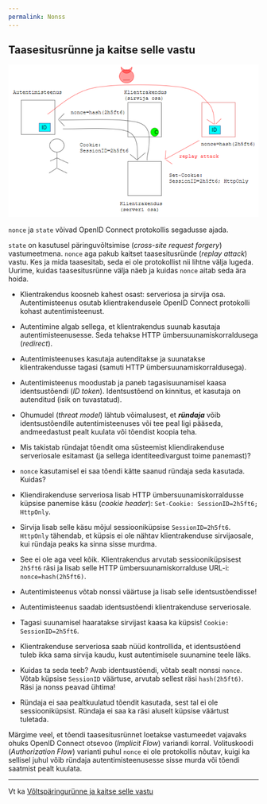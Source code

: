 ```yaml
---
permalink: Nonss
---
```


## Taasesitusrünne ja kaitse selle vastu

![](img/Nonce.PNG)

`nonce` ja `state` võivad OpenID Connect protokollis segadusse ajada.

`state` on kasutusel päringuvõltsimise (_cross-site request forgery_) vastumeetmena. `nonce` aga pakub kaitset taasesitusründe (_replay attack_) vastu. Kes ja mida taasesitab, seda ei ole protokollist nii lihtne välja lugeda. Uurime, kuidas taasesitusrünne välja näeb ja kuidas `nonce` aitab seda ära hoida.

- Klientrakendus koosneb kahest osast: serveriosa ja sirvija osa.  Autentimisteenus osutab klientrakendusele OpenID Connect protokolli kohast autentimisteenust.

- Autentimine algab sellega, et klientrakendus suunab kasutaja autentimisteenusesse. Seda tehakse HTTP ümbersuunamiskorraldusega (_redirect_).

- Autentimisteenuses kasutaja autenditakse ja suunatakse klientrakendusse tagasi (samuti HTTP ümbersuunamiskorraldusega).

- Autentimisteenus moodustab ja paneb tagasisuunamisel kaasa identsustõendi (_ID token_). Identsustõend on kinnitus, et kasutaja on autenditud (isik on tuvastatud).

- Ohumudel (_threat model_) lähtub võimalusest, et ***ründaja*** võib identsustõendile autentimisteenuses või tee peal ligi pääseda, andmeedastust pealt kuulata või tõendist koopia teha.

- Mis takistab ründajat tõendit oma süsteemist kliendirakenduse serveriosale esitamast (ja sellega identiteedivargust toime panemast)?

- `nonce` kasutamisel ei saa tõendi kätte saanud ründaja seda kasutada. Kuidas?
- Kliendirakenduse serveriosa lisab HTTP ümbersuunamiskorraldusse küpsise panemise käsu (_cookie header_): `Set-Cookie: SessionID=2h5ft6; HttpOnly`.

- Sirvija lisab selle käsu mõjul sessiooniküpsise `SessionID=2h5ft6`. `HttpOnly` tähendab, et küpsis ei ole nähtav klientrakenduse sirvijaosale, kui ründaja peaks ka sinna sisse murdma.

- See ei ole aga veel kõik. Klientrakendus arvutab sessiooniküpsisest `2h5ft6` räsi ja lisab selle HTTP ümbersuunamiskorralduse URL-i: `nonce=hash(2h5ft6)`.

- Autentimisteenus võtab nonssi väärtuse ja lisab selle identsustõendisse!

- Autentimisteenus saadab identsustõendi klientrakenduse serveriosale.

- Tagasi suunamisel haaratakse sirvijast kaasa ka küpsis! `Cookie: SessionID=2h5ft6`.

- Klientrakenduse serveriosa saab nüüd kontrollida, et identsustõend tuleb ikka sama sirvija kaudu, kust autentimisele suunamine teele läks.

- Kuidas ta seda teeb? Avab identsustõendi, võtab sealt nonssi `nonce`. Võtab küpsise `SessionID` väärtuse, arvutab sellest räsi `hash(2h5ft6)`. Räsi ja nonss peavad ühtima!

- Ründaja ei saa pealtkuulatud tõendit kasutada, sest tal ei ole sessiooniküpsist. Ründaja ei saa ka räsi aluselt küpsise väärtust tuletada.

Märgime veel, et tõendi taasesitusrünnet loetakse vastumeedet vajavaks ohuks OpenID Connect otsevoo (_Implicit Flow_) variandi korral. Volituskoodi (_Authorization Flow_) varianti puhul `nonce` ei ole protokollis nõutav, kuigi ka sellisel juhul võib ründaja autentimisteenusesse sisse murda või tõendi saatmist pealt kuulata. 

----

Vt ka [Võltspäringurünne ja kaitse selle vastu](Volts)